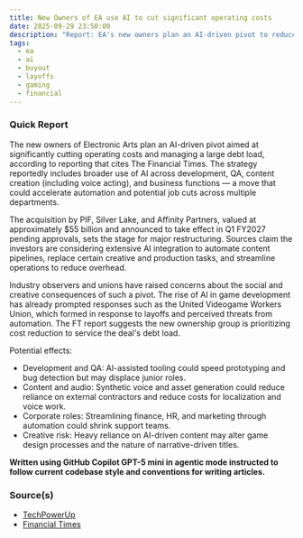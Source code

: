 ```yaml
---
title: New Owners of EA use AI to cut significant operating costs
date: 2025-09-29 23:50:00
description: "Report: EA's new owners plan an AI-driven pivot to reduce operating costs and manage debt after the buyout by PIF, Silver Lake, and Affinity Partners."
tags:
  - ea
  - ai
  - buyout
  - layoffs
  - gaming
  - financial
---
```


### Quick Report

The new owners of Electronic Arts plan an AI-driven pivot aimed at significantly cutting operating costs and managing a large debt load, according to reporting that cites The Financial Times. The strategy reportedly includes broader use of AI across development, QA, content creation (including voice acting), and business functions — a move that could accelerate automation and potential job cuts across multiple departments.

<!-- more -->

The acquisition by PIF, Silver Lake, and Affinity Partners, valued at approximately $55 billion and announced to take effect in Q1 FY2027 pending approvals, sets the stage for major restructuring. Sources claim the investors are considering extensive AI integration to automate content pipelines, replace certain creative and production tasks, and streamline operations to reduce overhead.

Industry observers and unions have raised concerns about the social and creative consequences of such a pivot. The rise of AI in game development has already prompted responses such as the United Videogame Workers Union, which formed in response to layoffs and perceived threats from automation. The FT report suggests the new ownership group is prioritizing cost reduction to service the deal's debt load.

Potential effects:

- Development and QA: AI-assisted tooling could speed prototyping and bug detection but may displace junior roles.
- Content and audio: Synthetic voice and asset generation could reduce reliance on external contractors and reduce costs for localization and voice work.
- Corporate roles: Streamlining finance, HR, and marketing through automation could shrink support teams.
- Creative risk: Heavy reliance on AI-driven content may alter game design processes and the nature of narrative-driven titles.

**Written using GitHub Copilot GPT-5 mini in agentic mode instructed to follow current codebase style and conventions for writing articles.**

### Source(s)

- [TechPowerUp][def]
- [Financial Times][def2]

[def]: https://www.techpowerup.com/341464/eas-new-owner-plans-ai-pivot-to-significantly-cut-operating-costs-report#comments
[def2]: https://www.ft.com/content/be980240-13ec-498c-ba79-71eada30d133
